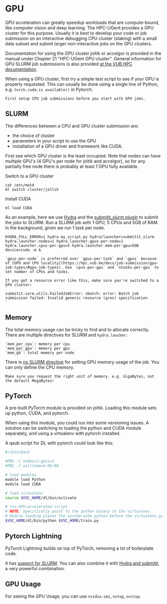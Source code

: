 # GPU

GPU acceleration can greatly speedup workloads that are compute-bound, like computer vision and deep learning. The HPC-UGent provides a GPU cluster for this purpose.
Usually it is best to develop your code or job submission on an interactive debugging CPU cluster (slaking) with a small data subset and submit larger non-interactive jobs on the GPU clusters.

Documentation for using the GPU cluster joltik or accelgor is provided in the manual under Chapter 21 "HPC-UGent GPU cluster". General information for GPU SLURM job submissions is also provided [at the VUB HPC documentation](https://hpc.vub.be/docs/job-submission/gpu-job-types/).

When using a GPU cluster, first try a simple test script to see if your GPU is properly requested. This can usually be done using a single line of Python, e.g. `torch.cuda.is available()` in Pytorch.

```{note}
First setup CPU job submissions before you start with GPU jobs.
```

## SLURM

The differences between a CPU and GPU cluster submission are:
- the choice of cluster
- parameters in your script to use the GPU
- installation of a GPU driver and framework like CUDA.

First see which GPU cluster is the least occupied. Note that nodes can have multiple GPU's (4 GPU's per node for joltik and accelgor), so for any partially free node there is probably at least 1 GPU fully available.

Switch to a GPU cluster
```
cat /etc/motd
ml switch cluster/joltik
```

Install CUDA
```
ml load CUDA
```

As an example, here we use [Hydra](./frameworks.md) and the [submitit_slurm plugin](https://hydra.cc/docs/plugins/submitit_launcher/) to submit the jobs to SLURM.
Run a SLURM job with 1 GPU, 5 CPUs and 5GB of RAM in the background, given we run 1 task per node.
```
HYDRA_FULL_ERROR=1 hydra my_script.py hydra/launcher=submitit_slurm hydra.launcher.nodes=1 hydra.launcher.gpus-per-node=1 hydra.launcher.cpus-per-gpu=5 hydra.launcher.mem-per-gpu=5GB device=cuda -m &
```

```{note}
`gpus-per-node` is preferred over `gpus-per-task` and `gpus` because of [GPU and CPU locality](https://hpc.vub.be/docs/job-submission/gpu-job-types/#gpu-job-types). Use `cpus-per-gpu` and `ntasks-per-gpu` to set number of CPUs and tasks.
```

```{note}
If you get a resource error like this, make sure you're switched to a GPU cluster:
`
submitit.core.utils.FailedJobError: sbatch: error: Batch job submission failed: Invalid generic resource (gres) specification
`
```

## Memory

The total memory usage can be tricky to find and to allocate correctly. There are multiple directives for SLURM and `hydra.laucher`:
```
`mem_per_cpu`: memory per cpu
`mem_per_gpu`: memory per gpu
`mem_gb`: total memory per node
```
There is [no SLURM directive](https://hpc.vub.be/docs/job-submission/gpu-job-types/#memory-settings-of-gpu-jobs) for setting GPU memory usage of the job. You can only define the CPU memory.

```{note}
Make sure you request the right unit of memory. e.g. GigaBytes, not the default MegaBytes!
```

## PyTorch

A pre-built PyTorch module is provided on joltik. Loading this module sets up python, CUDA, and pytorch.

When using this module, you could run into some versioning issues. A solution can be switching to loading the python and CUDA module separately, and using a virtualenv with pytorch installed.

A qsub script for DL with pytorch could look like this:

```bash
#!/bin/bash

#PBS -l nodes=1:gpus=1
#PBS -l walltime=4:00:00

# load modules
module load Python
module load CUDA

# load virtualenv
source $VSC_HOME/dl/bin/activate

# run GPU-accelerated script
# NOTE: Specifically point to the python binary in the virtualenv.
# Module loading places the system-wide python before the virtualenv python.
$VSC_HOME/dl/bin/python $VSC_HOME/train.py
```

## Pytorch Lightning

PyTorch Lightning builds on top of PyTorch, removing a lot of boilerplate code.

It has [support for SLURM](https://pytorch-lightning.readthedocs.io/en/stable/clouds/cluster_advanced.html). You can also combine it with [Hydra and submitit](https://github.com/ashleve/lightning-hydra-template), a very powerful combination.

## GPU Usage

For seeing the GPU Usage, you can use `nvidia-smi`, `nvtop`, `nvitop`.